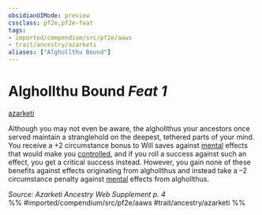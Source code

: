 ```yaml
---
obsidianUIMode: preview
cssclass: pf2e,pf2e-feat
tags:
- imported/compendium/src/pf2e/aaws
- trait/ancestry/azarketi
aliases: ["Alghollthu Bound"]
---
```

# Alghollthu Bound  *Feat 1*  
[azarketi](azarketi-loag.md)  


Although you may not even be aware, the alghollthus your ancestors once served maintain a stranglehold on the deepest, tethered parts of your mind. You receive a +2 circumstance bonus to Will saves against [mental](mental.md) effects that would make you [controlled](conditions.md#Controlled), and if you roll a success against such an effect, you get a critical success instead. However, you gain none of these benefits against effects originating from alghollthus and instead take a –2 circumstance penalty against [mental](mental.md) effects from alghollthus.

*Source: Azarketi Ancestry Web Supplement p. 4*  
%% #imported/compendium/src/pf2e/aaws #trait/ancestry/azarketi %%